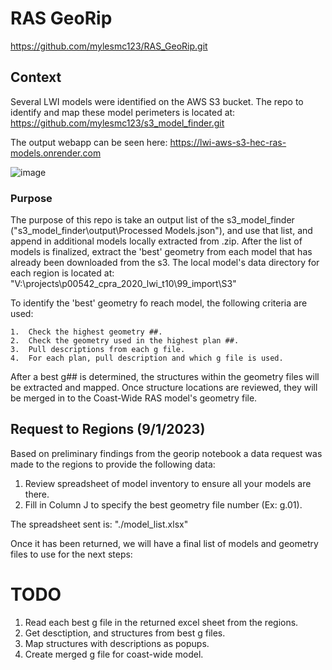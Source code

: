 # RAS GeoRip

https://github.com/mylesmc123/RAS_GeoRip.git

## Context

Several LWI models were identified on the AWS S3 bucket. The repo to identify and map these model perimeters is located at:
https://github.com/mylesmc123/s3_model_finder.git

The output webapp can be seen here:
https://lwi-aws-s3-hec-ras-models.onrender.com

![image](https://github.com/mylesmc123/RAS_GeoRip/assets/64209352/425d3f7a-0a2a-4728-86b2-93d9f5b9bd27)


### Purpose

The purpose of this repo is take an output list of the s3_model_finder ("s3_model_finder\output\Processed Models.json"), and use that list, and append in additional models locally extracted from .zip. After the list of models is finalized, extract the 'best' geometry from each model that has already been downloaded from the s3. The local model's data directory for each region is located at: 
"V:\projects\p00542_cpra_2020_lwi_t10\99_import\S3"

To identify the 'best' geometry fo reach model, the following criteria are used:

    1.  Check the highest geometry ##.
    2.  Check the geometry used in the highest plan ##.
    3.  Pull descriptions from each g file.
    4.  For each plan, pull description and which g file is used.

After a best g## is determined, the structures within the geometry files will be extracted and mapped. Once structure locations are reviewed, they will be merged in to the Coast-Wide RAS model's geometry file.

## Request to Regions (9/1/2023)

Based on preliminary findings from the georip notebook a data request was made to the regions to provide the following data:

1.	Review spreadsheet of model inventory to ensure all your models are there.
2.	Fill in Column J to specify the best geometry file number (Ex: g.01).

The spreadsheet sent is: "./model_list.xlsx"

Once it has been returned, we will have a final list of models and geometry files to use for the next steps:

# TODO
1.  Read each best g file in the returned excel sheet from the regions.
2.  Get desctiption, and structures from best g files.
3.  Map structures with descriptions as popups.
4.  Create merged g file for coast-wide model.